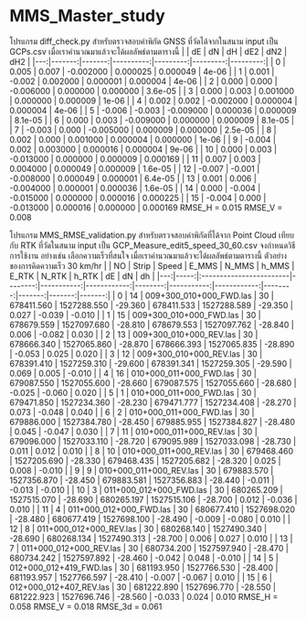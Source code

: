 #  MMS_Master_study
โปรแกรม diff_check.py สำหรับตรวจสอบค่าพิกัด GNSS ที่วัดได้จากในสนาม
input เป็น GCPs.csv 
เมื่อเราคำนวณมาแล้วจะได้ผลลัพธ์ตามตารางนี้
|    |     dE |     dN |        dH |      dE2 |      dN2 |      dH2 |
|---:|-------:|-------:|----------:|---------:|---------:|---------:|
|  0 |  0.005 |  0.007 | -0.002000 | 0.000025 | 0.000049 | 4e-06    |
|  1 |  0.001 | -0.002 |  0.002000 | 0.000001 | 0.000004 | 4e-06    |
|  2 |  0.000 |  0.000 | -0.006000 | 0.000000 | 0.000000 | 3.6e-05  |
|  3 |  0.000 |  0.003 |  0.001000 | 0.000000 | 0.000009 | 1e-06    |
|  4 |  0.002 |  0.002 | -0.002000 | 0.000004 | 0.000004 | 4e-06    |
|  5 | -0.006 | -0.003 | -0.009000 | 0.000036 | 0.000009 | 8.1e-05  |
|  6 |  0.000 |  0.003 | -0.009000 | 0.000000 | 0.000009 | 8.1e-05  |
|  7 | -0.003 |  0.000 | -0.005000 | 0.000009 | 0.000000 | 2.5e-05  |
|  8 |  0.002 |  0.000 |  0.001000 | 0.000004 | 0.000000 | 1e-06    |
|  9 | -0.004 |  0.002 |  0.003000 | 0.000016 | 0.000004 | 9e-06    |
| 10 |  0.000 |  0.003 | -0.013000 | 0.000000 | 0.000009 | 0.000169 |
| 11 |  0.007 |  0.003 |  0.004000 | 0.000049 | 0.000009 | 1.6e-05  |
| 12 | -0.007 | -0.001 | -0.008000 | 0.000049 | 0.000001 | 6.4e-05  |
| 13 |  0.001 |  0.006 | -0.004000 | 0.000001 | 0.000036 | 1.6e-05  |
| 14 |  0.000 | -0.004 | -0.015000 | 0.000000 | 0.000016 | 0.000225 |
| 15 | -0.004 |  0.000 | -0.013000 | 0.000016 | 0.000000 | 0.000169
RMSE_H = 0.015
RMSE_V = 0.008

โปรแกรม MMS_RMSE_validation.py สำหรับตรวจสอบค่าพิกัดที่ได้จาก Point Cloud เทียบกับ RTK ที่วัดในสนาม
input เป็น GCP_Measure_edit5_speed_30_60.csv
จงกำหนดวิธีการใช้งาน อย่างเช่น เลือกความเร็วที่สนใจ
เมื่อเราคำนวณมาแล้วจะได้ผลลัพธ์ตามตารางนี้
ตัวอย่างของการคิดความเร็ว 30 km/hr
|    |   NO | Strip                   |   Speed |      E_MMS |       N_MMS |   h_MMS |      E_RTK |       N_RTK |   h_RTK |     dE |     dN |     dh |
|---:|-----:|:------------------------|--------:|-----------:|------------:|--------:|-----------:|------------:|--------:|-------:|-------:|-------:|
|  0 |   14 | 009+300_010+000_FWD.las |      30 | 678411.560 | 1527288.550 | -29.360 | 678411.533 | 1527288.589 | -29.350 |  0.027 | -0.039 | -0.010 |
|  1 |   15 | 009+300_010+000_FWD.las |      30 | 678679.559 | 1527097.680 | -28.810 | 678679.553 | 1527097.762 | -28.840 |  0.006 | -0.082 |  0.030 |
|  2 |   13 | 009+300_010+000_REV.las |      30 | 678666.340 | 1527065.860 | -28.870 | 678666.393 | 1527065.835 | -28.890 | -0.053 |  0.025 |  0.020 |
|  3 |   12 | 009+300_010+000_REV.las |      30 | 678391.410 | 1527259.310 | -29.600 | 678391.341 | 1527259.305 | -29.590 |  0.069 |  0.005 | -0.010 |
|  4 |   16 | 010+000_011+000_FWD.las |      30 | 679087.550 | 1527055.600 | -28.660 | 679087.575 | 1527055.660 | -28.680 | -0.025 | -0.060 |  0.020 |
|  5 |    1 | 010+000_011+000_FWD.las |      30 | 679471.850 | 1527234.360 | -28.230 | 679471.777 | 1527234.408 | -28.270 |  0.073 | -0.048 |  0.040 |
|  6 |    2 | 010+000_011+000_FWD.las |      30 | 679886.000 | 1527384.780 | -28.450 | 679885.955 | 1527384.827 | -28.480 |  0.045 | -0.047 |  0.030 |
|  7 |   11 | 010+000_011+000_REV.las |      30 | 679096.000 | 1527033.110 | -28.720 | 679095.989 | 1527033.098 | -28.730 |  0.011 |  0.012 |  0.010 |
|  8 |   10 | 010+000_011+000_REV.las |      30 | 679468.460 | 1527205.690 | -28.330 | 679468.435 | 1527205.682 | -28.320 |  0.025 |  0.008 | -0.010 |
|  9 |    9 | 010+000_011+000_REV.las |      30 | 679883.570 | 1527356.870 | -28.450 | 679883.581 | 1527356.883 | -28.440 | -0.011 | -0.013 | -0.010 |
| 10 |    3 | 011+000_012+000_FWD.las |      30 | 680265.209 | 1527515.070 | -28.690 | 680265.197 | 1527515.106 | -28.700 |  0.012 | -0.036 |  0.010 |
| 11 |    4 | 011+000_012+000_FWD.las |      30 | 680677.410 | 1527698.020 | -28.480 | 680677.419 | 1527698.100 | -28.490 | -0.009 | -0.080 |  0.010 |
| 12 |    8 | 011+000_012+000_REV.las |      30 | 680268.140 | 1527490.340 | -28.690 | 680268.134 | 1527490.313 | -28.700 |  0.006 |  0.027 |  0.010 |
| 13 |    7 | 011+000_012+000_REV.las |      30 | 680734.200 | 1527597.940 | -28.470 | 680734.242 | 1527597.892 | -28.460 | -0.042 |  0.048 | -0.010 |
| 14 |    5 | 012+000_012+419_FWD.las |      30 | 681193.950 | 1527766.530 | -28.400 | 681193.957 | 1527766.597 | -28.410 | -0.007 | -0.067 |  0.010 |
| 15 |    6 | 012+000_012+407_REV.las |      30 | 681222.890 | 1527696.770 | -28.550 | 681222.923 | 1527696.746 | -28.560 | -0.033 |  0.024 |  0.010 
RMSE_H  = 0.058
RMSE_V  = 0.018
RMSE_3d = 0.061


